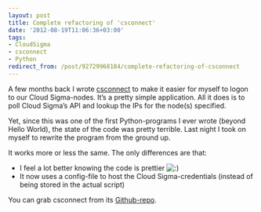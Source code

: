 ```yaml
---
layout: post
title: Complete refactoring of 'csconnect'
date: '2012-08-19T11:06:36+03:00'
tags:
- CloudSigma
- csconnect
- Python
redirect_from: /post/92729968184/complete-refactoring-of-csconnect
---
```

A few months back I wrote [csconnect](https://github.com/vpetersson/csconnect) to make it easier for myself to logon to our Cloud Sigma-nodes. It’s a pretty simple application. All it does is to poll Cloud Sigma’s API and lookup the IPs for the node(s) specified.

Yet, since this was one of the first Python-programs I ever wrote (beyond Hello World), the state of the code was pretty terrible. Last night I took on myself to rewrite the program from the ground up.

It works more or less the same. The only differences are that:

* I feel a lot better knowing the code is prettier ![:)](http://viktorpetersson.com/wp-includes/images/smilies/icon_smile.gif)
* It now uses a config-file to host the Cloud Sigma-credentials (instead of being stored in the actual script)

You can grab csconnect from its [Github-repo](https://github.com/vpetersson/csconnect).
